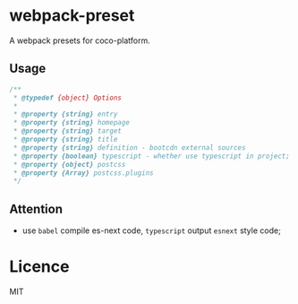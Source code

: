 # webpack-preset

A webpack presets for coco-platform.

## Usage

```javascript
/**
 * @typedef {object} Options
 *
 * @property {string} entry
 * @property {string} homepage
 * @property {string} target
 * @property {string} title
 * @property {string} definition - bootcdn external sources
 * @property {boolean} typescript - whether use typescript in project;
 * @property {object} postcss
 * @property {Array} postcss.plugins
 */
```

## Attention

- use `babel` compile es-next code, `typescript` output `esnext` style code;

# Licence

MIT
